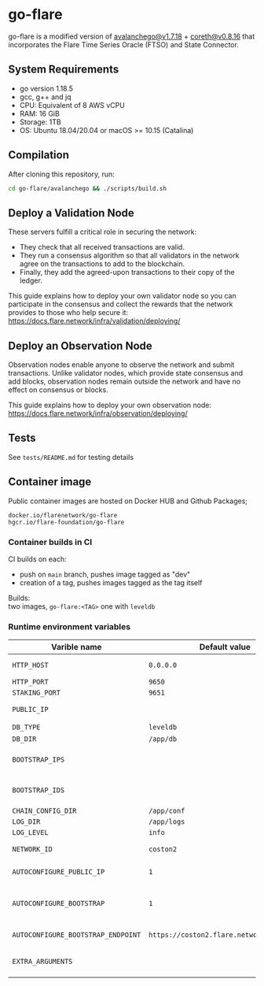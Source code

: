 # go-flare

go-flare is a modified version of [avalanchego@v1.7.18](https://github.com/ava-labs/avalanchego/releases/tag/v1.7.18) + [coreth@v0.8.16](https://github.com/ava-labs/coreth/releases/tag/v0.8.16) that incorporates the Flare Time Series Oracle (FTSO) and State Connector. 

## System Requirements
- go version 1.18.5
- gcc, g++ and jq
- CPU: Equivalent of 8 AWS vCPU
- RAM: 16 GiB
- Storage: 1TB
- OS: Ubuntu 18.04/20.04 or macOS >= 10.15 (Catalina)

## Compilation

After cloning this repository, run:

```sh
cd go-flare/avalanchego && ./scripts/build.sh
```

## Deploy a Validation Node

These servers fulfill a critical role in securing the network:

- They check that all received transactions are valid.
- They run a consensus algorithm so that all validators in the network agree on the transactions to add to the blockchain.
- Finally, they add the agreed-upon transactions to their copy of the ledger.

This guide explains how to deploy your own validator node so you can participate in the consensus and collect the rewards that the network provides to those who help secure it: https://docs.flare.network/infra/validation/deploying/

## Deploy an Observation Node

Observation nodes enable anyone to observe the network and submit transactions. Unlike validator nodes, which provide state consensus and add blocks, observation nodes remain outside the network and have no effect on consensus or blocks.

This guide explains how to deploy your own observation node: https://docs.flare.network/infra/observation/deploying/

## Tests

See `tests/README.md` for testing details

## Container image

Public container images are hosted on Docker HUB and Github Packages;
```
docker.io/flarenetwork/go-flare
hgcr.io/flare-foundation/go-flare
```

### Container builds in CI

CI builds on each:
- push on `main` branch, pushes image tagged as "dev"
- creation of a tag, pushes images tagged as the tag itself

Builds: \
two images, `go-flare:<TAG>` one with `leveldb`


### Runtime environment variables

| Varible name | Default value | description |
|---|---|---|
| `HTTP_HOST` | `0.0.0.0` | Should always be `0.0.0.0` as it's a container |
| `HTTP_PORT` | `9650` | |
| `STAKING_PORT` | `9651` | |
| `PUBLIC_IP` | ` ` | can be autoconfigured by having `AUTOCONFIGURE_PUBLIC_IP` enabled |
| `DB_TYPE` | `leveldb` | One of `leveldb \| memdb \| memdb`. |
| `DB_DIR` | `/app/db` | |
| `BOOTSTRAP_IPS` | ` ` | [--bootstrap-ids-string](https://docs.avax.network/nodes/maintain/avalanchego-config-flags#--bootstrap-ids-string), can be autoconfigured by enabling `AUTOCONFIGURE_BOOTSTRAP` |
| `BOOTSTRAP_IDS` | ` ` | [--bootstrap-ips-string](https://docs.avax.network/nodes/maintain/avalanchego-config-flags#--bootstrap-ips-string), can be autoconfigured by enabling `AUTOCONFIGURE_BOOTSTRAP` |
| `CHAIN_CONFIG_DIR` | `/app/conf` | |
| `LOG_DIR` | `/app/logs` | |
| `LOG_LEVEL` | `info` | |
| `NETWORK_ID` | `coston2` | One of `flare \| costwo`. Define the [target network](https://docs.flare.network/dev/reference/network-configs/) to work with |
| `AUTOCONFIGURE_PUBLIC_IP` | `1` | Autoconfigure PUBLIC_IP, skipped if PUBLIC_IP is set |
| `AUTOCONFIGURE_BOOTSTRAP` | `1` | Enables auto-fetch of [--bootstrap-ids-string](https://docs.avax.network/nodes/maintain/avalanchego-config-flags#--bootstrap-ids-string) and [--bootstrap-ips-string](https://docs.avax.network/nodes/maintain/avalanchego-config-flags#--bootstrap-ips-string) values from `AUTOCONFIGURE_BOOTSTRAP_ENDPOINT` |
| `AUTOCONFIGURE_BOOTSTRAP_ENDPOINT` | `https://coston2.flare.network/ext/info` | Endpoint used for [bootstrapping](https://docs.avax.network/nodes/maintain/avalanchego-config-flags#bootstrapping) info fetch |
| `EXTRA_ARGUMENTS` | ` ` | Extra arguments passed to flare binary when running it from `entrypoint.sh` |
